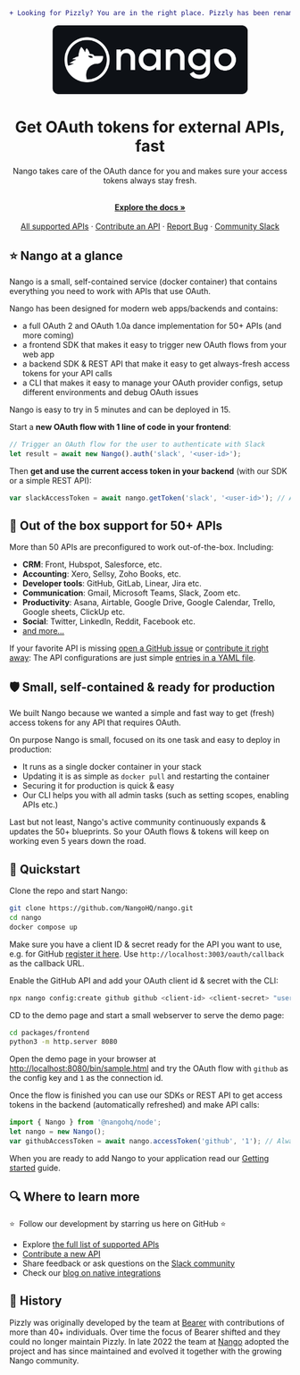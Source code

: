 ```diff
+ Looking for Pizzly? You are in the right place. Pizzly has been renamed Nango. Using Pizzly v0.2.x? Please read this about migrating to Nango v0.3+: https://docs.nango.dev/pizzly/migration +
```

<div align="center">
  
<img src="/assets/nango-logo.png?raw=true" width="350">

</div>

<h1 align="center">Get OAuth tokens for external APIs, fast</h1>

<div align="center">
Nango takes care of the OAuth dance for you and makes sure your access tokens always stay fresh.
</div>

<p align="center">
    <br />
    <a href="https://docs.nango.dev/" rel="dofollow"><strong>Explore the docs »</strong></a>
    <br />

  <br/>
    <a href="https://nango.dev/oauth-providers">All supported APIs</a>
    ·
    <a href="https://docs.nango.dev/contribute-api">Contribute an API</a>
    ·
    <a href="https://github.com/nangohq/nango/issues">Report Bug</a>
    ·
    <a href="https://nango.dev/slack">Community Slack</a>
</p>

## ⭐ Nango at a glance

Nango is a small, self-contained service (docker container) that contains everything you need to work with APIs that use OAuth.

Nango has been designed for modern web apps/backends and contains:

-   a full OAuth 2 and OAuth 1.0a dance implementation for 50+ APIs (and more coming)
-   a frontend SDK that makes it easy to trigger new OAuth flows from your web app
-   a backend SDK & REST API that make it easy to get always-fresh access tokens for your API calls
-   a CLI that makes it easy to manage your OAuth provider configs, setup different environments and debug OAuth issues

Nango is easy to try in 5 minutes and can be deployed in 15.

Start a **new OAuth flow with 1 line of code in your frontend**:

```ts
// Trigger an OAuth flow for the user to authenticate with Slack
let result = await new Nango().auth('slack', '<user-id>');
```

Then **get and use the current access token in your backend** (with our SDK or a simple REST API):

```ts
var slackAccessToken = await nango.getToken('slack', '<user-id>'); // Always fresh & ready to use
```

## 👾 Out of the box support for 50+ APIs

More than 50 APIs are preconfigured to work out-of-the-box. Including:

-   **CRM**: Front, Hubspot, Salesforce, etc.
-   **Accounting**: Xero, Sellsy, Zoho Books, etc.
-   **Developer tools**: GitHub, GitLab, Linear, Jira etc.
-   **Communication**: Gmail, Microsoft Teams, Slack, Zoom etc.
-   **Productivity**: Asana, Airtable, Google Drive, Google Calendar, Trello, Google sheets, ClickUp etc.
-   **Social**: Twitter, LinkedIn, Reddit, Facebook etc.
-   [and more...](https://nango.dev/oauth-providers)

If your favorite API is missing [open a GitHub issue](https://github.com/NangoHQ/nango/issues/new) or [contribute it right away](https://docs.nango.dev/contribute-api): The API configurations are just simple [entries in a YAML file](https://www.nango.dev/oauth-providers).

## 🛡️ Small, self-contained & ready for production

We built Nango because we wanted a simple and fast way to get (fresh) access tokens for any API that requires OAuth.

On purpose Nango is small, focused on its one task and easy to deploy in production:

-   It runs as a single docker container in your stack
-   Updating it is as simple as `docker pull` and restarting the container
-   Securing it for production is quick & easy
-   Our CLI helps you with all admin tasks (such as setting scopes, enabling APIs etc.)

Last but not least, Nango's active community continuously expands & updates the 50+ blueprints. So your OAuth flows & tokens will keep on working even 5 years down the road.

## 🚀 Quickstart

Clone the repo and start Nango:

```bash
git clone https://github.com/NangoHQ/nango.git
cd nango
docker compose up
```

Make sure you have a client ID & secret ready for the API you want to use, e.g. for GitHub [register it here](https://docs.github.com/en/developers/apps/building-oauth-apps/creating-an-oauth-app). Use `http://localhost:3003/oauth/callback` as the callback URL.

Enable the GitHub API and add your OAuth client id & secret with the CLI:

```bash
npx nango config:create github github <client-id> <client-secret> "user,public_repo"
```

CD to the demo page and start a small webserver to serve the demo page:

```bash
cd packages/frontend
python3 -m http.server 8080
```

Open the demo page in your browser at [http://localhost:8080/bin/sample.html](http://localhost:8080/bin/sample.html) and try the OAuth flow with `github` as the config key and `1` as the connection id.

Once the flow is finished you can use our SDKs or REST API to get access tokens in the backend (automatically refreshed) and make API calls:

```ts
import { Nango } from '@nangohq/node';
let nango = new Nango();
var githubAccessToken = await nango.accessToken('github', '1'); // Always fresh & ready to use
```

When you are ready to add Nango to your application read our [Getting started](https://docs.nango.dev/quickstart) guide.

## 🔍 Where to learn more

⭐  Follow our development by starring us here on GitHub ⭐

-   Explore [the full list of supported APIs](https://nango.dev/oauth-providers)
-   [Contribute a new API](https://docs.nango.dev/contribute-api)
-   Share feedback or ask questions on the [Slack community](https://nango.dev/slack)
-   Check our [blog on native integrations](https://www.nango.dev/blog)

## 🐻 History

Pizzly was originally developed by the team at [Bearer](https://www.bearer.com/?ref=pizzly) with contributions of more than 40+ individuals. Over time the focus of Bearer shifted and they could no longer maintain Pizzly. In late 2022 the team at [Nango](https://www.nango.dev) adopted the project and has since maintained and evolved it together with the growing Nango community.
